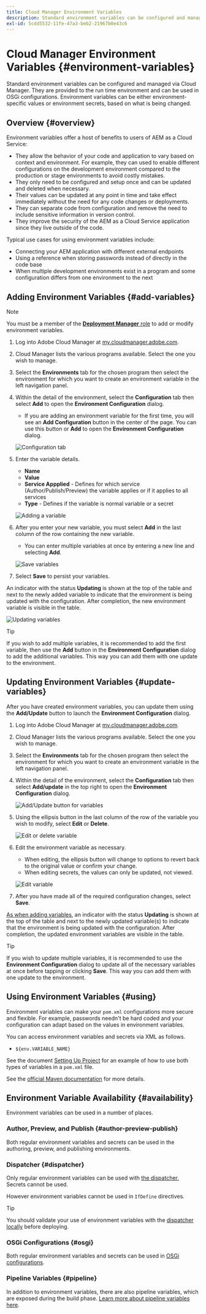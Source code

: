 ```yaml
---
title: Cloud Manager Environment Variables
description: Standard environment variables can be configured and managed via Cloud Manager and be provided to the run time environment, to be used in OSGi configuration.
exl-id: 5cdd5532-11fe-47a3-beb2-21967b0e43c6
---
```


# Cloud Manager Environment Variables {#environment-variables}

Standard environment variables can be configured and managed via Cloud Manager. They are provided to the run time environment and can be used in OSGi configurations. Environment variables can be either environment-specific values or environment secrets, based on what is being changed.

## Overview {#overview}

Environment variables offer a host of benefits to users of AEM as a Cloud Service:

* They allow the behavior of your code and application to vary based on context and environment. For example, they can used to enable different configurations on the development environment compared to the production or stage environments to avoid costly mistakes.
* They only need to be configured and setup once and can be updated and deleted when necessary.
* Their values can be updated at any point in time and take effect immediately without the need for any code changes or deployments.
* They can separate code from configuration and remove the need to include sensitive information in version control.
* They improve the security of the AEM as a Cloud Service application since they live outside of the code.

Typical use cases for using environment variables include:

* Connecting your AEM application with different external endpoints
* Using a reference when storing passwords instead of directly in the code base
* When multiple development environments exist in a program and some configuration differs from one environment to the next

## Adding Environment Variables {#add-variables}

>[!NOTE]
>
>You must be a member of the [**Deployment Manager** role](/help/onboarding/cloud-manager-introduction.md#role-based-premissions) to add or modify environment variables.

1. Log into Adobe Cloud Manager at [my.cloudmanager.adobe.com](https://my.cloudmanager.adobe.com/).
1. Cloud Manager lists the various programs available. Select the one you wish to manage.
1. Select the **Environments** tab for the chosen program then select the environment for which you want to create an environment variable in the left navigation panel.
1. Within the detail of the environment, select the **Configuration** tab then select **Add** to open the **Environment Configuration** dialog. 
   * If you are adding an environment variable for the first time, you will see an **Add Configuration** button in the center of the page. You can use this button or **Add** to open the **Environment Configuration** dialog.

   ![Configuration tab](assets/configuration-tab.png)

1. Enter the variable details.
   * **Name**
   * **Value**
   * **Service Appplied** - Defines for which service (Author/Publish/Preview) the variable applies or if it applies to all services
   * **Type** - Defines if the variable is normal variable or a secret

   ![Adding a variable](assets/add-variable.png)

1. After you enter your new variable, you must select **Add** in the last column of the row containing the new variable.
   * You can enter multiple variables at once by entering a new line and selecting **Add**.

   ![Save variables](assets/save-variables.png)

1. Select **Save** to persist your variables.

An indicator with the status **Updating** is shown at the top of the table and next to the newly added variable to indicate that the environment is being updated with the configuration. After completion, the new environment variable is visible in the table.

![Updating variables](assets/updating-variables.png)

>[!TIP]
>
>If you wish to add multiple variables, it is recommended to add the first variable, then use the **Add** button in the **Environment Configuration** dialog to add the additional variables. This way you can add them with one update to the environment.

## Updating Environment Variables {#update-variables}

After you have created environment variables, you can update them using the **Add/Update** button to launch the **Environment Configuration** dialog.

1. Log into Adobe Cloud Manager at [my.cloudmanager.adobe.com](https://my.cloudmanager.adobe.com/).
1. Cloud Manager lists the various programs available. Select the one you wish to manage.
1. Select the **Environments** tab for the chosen program then select the environment for which you want to create an environment variable in the left navigation panel.
1. Within the detail of the environment, select the **Configuration** tab then select **Add/update** in the top right to open the **Environment Configuration** dialog.

   ![Add/Update button for variables](assets/add-update-variables.png)

1. Using the ellipsis button in the last column of the row of the variable you wish to modify, select **Edit** or **Delete**. 

   ![Edit or delete variable](assets/edit-delete-variable.png)

1. Edit the environment variable as necessary.
   * When editing, the ellipsis button will change to options to revert back to the original value or confirm your change.
   * When editing secrets, the values can only be updated, not viewed.

   ![Edit variable](assets/edit-variable.png)

1. After you have made all of the required configuration changes, select **Save**.

[As when adding variables,](#add-variables) an indicator with the status **Updating** is shown at the top of the table and next to the newly updated variable(s) to indicate that the environment is being updated with the configuration. After completion, the updated environment variables are visible in the table.

>[!TIP]
>
>If you wish to update multiple variables, it is recommended to use the **Environment Configuration** dialog to update all of the necessary variables at once before tapping or clicking **Save**. This way you can add them with one update to the environment.

## Using Environment Variables {#using}

Environment variables can make your `pom.xml` configurations more secure and flexible. For example, passwords needn't be hard coded and your configuration can adapt based on the values in environment variables.

You can access environment variables and secrets via XML as follows.

* `${env.VARIABLE_NAME}`

See the document [Setting Up Project](/help/implementing/cloud-manager/getting-access-to-aem-in-cloud/setting-up-project.md#password-protected-maven-repository-support-password-protected-maven-repositories) for an example of how to use both types of variables in a `pom.xml` file.

See the [official Maven documentation](https://maven.apache.org/settings.html#quick-overview) for more details.

## Environment Variable Availability {#availability}

Environment variables can be used in a number of places.

### Author, Preview, and Publish {#author-preview-publish}

Both regular environment variables and secrets can be used in the authoring, preview, and publishing environments.

### Dispatcher {#dispatcher}

Only regular environment variables can be used with [the dispatcher.](https://experienceleague.adobe.com/docs/experience-manager-dispatcher/using/dispatcher.html) Secrets cannot be used.

However environment variables cannot be used in `IfDefine` directives.

>[!TIP]
>
>You should validate your use of environment variables with the [dispatcher locally](https://experienceleague.adobe.com/docs/experience-manager-learn/cloud-service/local-development-environment-set-up/dispatcher-tools.html) before deploying.

### OSGi Configurations {#osgi}

Both regular environment variables and secrets can be used in [OSGi configurations](/help/implementing/deploying/configuring-osgi.md).

### Pipeline Variables {#pipeline}

In addition to environment variables, there are also pipeline variables, which are exposed during the build phase. [Learn more about pipeline variables here](/help/implementing/cloud-manager/getting-access-to-aem-in-cloud/build-environment-details.md#pipeline-variables).
